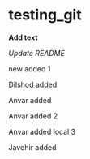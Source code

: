 # testing_git

**Add text**

*Update README*

new added 1

Dilshod added

Anvar added

Anvar added 2

Anvar added local 3

Javohir added 
